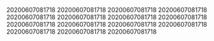20200607081718
20200607081718
20200607081718
20200607081718
20200607081718
20200607081718
20200607081718
20200607081718
20200607081718
20200607081718
20200607081718
20200607081718
20200607081718
20200607081718
20200607081718
